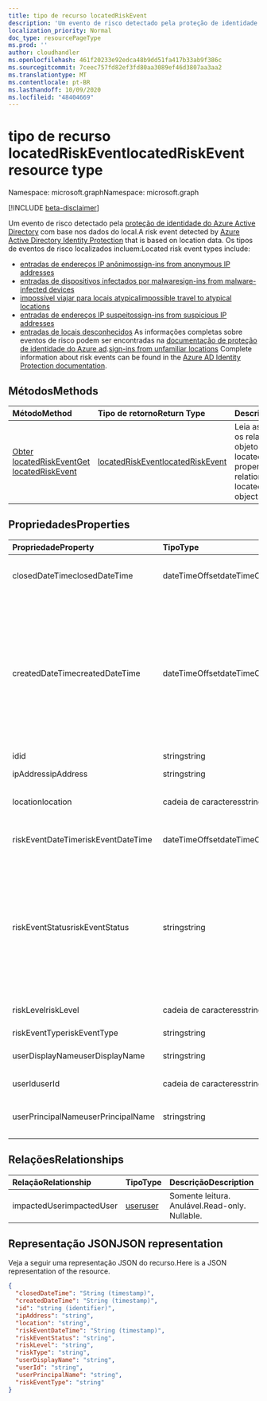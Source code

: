 ```yaml
---
title: tipo de recurso locatedRiskEvent
description: 'Um evento de risco detectado pela proteção de identidade do Azure Active Directory com base nos dados do local. Os tipos de eventos de risco localizados incluem:'
localization_priority: Normal
doc_type: resourcePageType
ms.prod: ''
author: cloudhandler
ms.openlocfilehash: 461f20233e92edca48b9dd51fa417b33ab9f386c
ms.sourcegitcommit: 7ceec757fd82ef3fd80aa3089ef46d3807aa3aa2
ms.translationtype: MT
ms.contentlocale: pt-BR
ms.lasthandoff: 10/09/2020
ms.locfileid: "48404669"
---
```

# <a name="locatedriskevent-resource-type"></a><span data-ttu-id="5e6d5-104">tipo de recurso locatedRiskEvent</span><span class="sxs-lookup"><span data-stu-id="5e6d5-104">locatedRiskEvent resource type</span></span>

<span data-ttu-id="5e6d5-105">Namespace: microsoft.graph</span><span class="sxs-lookup"><span data-stu-id="5e6d5-105">Namespace: microsoft.graph</span></span>

[!INCLUDE [beta-disclaimer](../../includes/beta-disclaimer.md)]

<span data-ttu-id="5e6d5-106">Um evento de risco detectado pela [proteção de identidade do Azure Active Directory](/azure/active-directory/identity-protection/overview-identity-protection) com base nos dados do local.</span><span class="sxs-lookup"><span data-stu-id="5e6d5-106">A risk event detected by [Azure Active Directory Identity Protection](/azure/active-directory/identity-protection/overview-identity-protection) that is based on location data.</span></span> <span data-ttu-id="5e6d5-107">Os tipos de eventos de risco localizados incluem:</span><span class="sxs-lookup"><span data-stu-id="5e6d5-107">Located risk event types include:</span></span>
* [<span data-ttu-id="5e6d5-108">entradas de endereços IP anônimos</span><span class="sxs-lookup"><span data-stu-id="5e6d5-108">sign-ins from anonymous IP addresses</span></span>](anonymousipriskevent.md)
* [<span data-ttu-id="5e6d5-109">entradas de dispositivos infectados por malware</span><span class="sxs-lookup"><span data-stu-id="5e6d5-109">sign-ins from malware-infected devices</span></span>](malwareriskevent.md)
* [<span data-ttu-id="5e6d5-110">impossível viajar para locais atypical</span><span class="sxs-lookup"><span data-stu-id="5e6d5-110">impossible travel to atypical locations</span></span>](impossibletravelriskevent.md)
* [<span data-ttu-id="5e6d5-111">entradas de endereços IP suspeitos</span><span class="sxs-lookup"><span data-stu-id="5e6d5-111">sign-ins from suspicious IP addresses</span></span>](suspiciousipriskevent.md)
* <span data-ttu-id="5e6d5-112">[entradas de locais desconhecidos](unfamiliarlocationriskevent.md) As informações completas sobre eventos de risco podem ser encontradas na [documentação de proteção de identidade do Azure ad](/azure/active-directory/identity-protection/overview-identity-protection).</span><span class="sxs-lookup"><span data-stu-id="5e6d5-112">[sign-ins from unfamiliar locations](unfamiliarlocationriskevent.md) Complete information about risk events can be found in the [Azure AD Identity Protection documentation](/azure/active-directory/identity-protection/overview-identity-protection).</span></span>


## <a name="methods"></a><span data-ttu-id="5e6d5-113">Métodos</span><span class="sxs-lookup"><span data-stu-id="5e6d5-113">Methods</span></span>

| <span data-ttu-id="5e6d5-114">Método</span><span class="sxs-lookup"><span data-stu-id="5e6d5-114">Method</span></span>           | <span data-ttu-id="5e6d5-115">Tipo de retorno</span><span class="sxs-lookup"><span data-stu-id="5e6d5-115">Return Type</span></span>    |<span data-ttu-id="5e6d5-116">Descrição</span><span class="sxs-lookup"><span data-stu-id="5e6d5-116">Description</span></span>|
|:---------------|:--------|:----------|
|[<span data-ttu-id="5e6d5-117">Obter locatedRiskEvent</span><span class="sxs-lookup"><span data-stu-id="5e6d5-117">Get locatedRiskEvent</span></span>](../api/locatedriskevent-get.md) | [<span data-ttu-id="5e6d5-118">locatedRiskEvent</span><span class="sxs-lookup"><span data-stu-id="5e6d5-118">locatedRiskEvent</span></span>](locatedriskevent.md) |<span data-ttu-id="5e6d5-119">Leia as propriedades e os relacionamentos do objeto locatedRiskEvent.</span><span class="sxs-lookup"><span data-stu-id="5e6d5-119">Read properties and relationships of locatedRiskEvent object.</span></span>|

## <a name="properties"></a><span data-ttu-id="5e6d5-120">Propriedades</span><span class="sxs-lookup"><span data-stu-id="5e6d5-120">Properties</span></span>
| <span data-ttu-id="5e6d5-121">Propriedade</span><span class="sxs-lookup"><span data-stu-id="5e6d5-121">Property</span></span>     | <span data-ttu-id="5e6d5-122">Tipo</span><span class="sxs-lookup"><span data-stu-id="5e6d5-122">Type</span></span>   |<span data-ttu-id="5e6d5-123">Descrição</span><span class="sxs-lookup"><span data-stu-id="5e6d5-123">Description</span></span>|
|:---------------|:--------|:----------|
|<span data-ttu-id="5e6d5-124">closedDateTime</span><span class="sxs-lookup"><span data-stu-id="5e6d5-124">closedDateTime</span></span>|<span data-ttu-id="5e6d5-125">dateTimeOffset</span><span class="sxs-lookup"><span data-stu-id="5e6d5-125">dateTimeOffset</span></span>| <span data-ttu-id="5e6d5-126">A data e a hora em que o evento de risco foi fechado</span><span class="sxs-lookup"><span data-stu-id="5e6d5-126">The date and time that the risk event was closed</span></span>|
|<span data-ttu-id="5e6d5-127">createdDateTime</span><span class="sxs-lookup"><span data-stu-id="5e6d5-127">createdDateTime</span></span>|<span data-ttu-id="5e6d5-128">dateTimeOffset</span><span class="sxs-lookup"><span data-stu-id="5e6d5-128">dateTimeOffset</span></span>| <span data-ttu-id="5e6d5-129">A data e a hora em que o evento de risco foi criado.</span><span class="sxs-lookup"><span data-stu-id="5e6d5-129">The date and time that the risk event was created.</span></span> <span data-ttu-id="5e6d5-130">Isso é sempre maior que ou igual ao DateTime do evento de risco propriamente dito.</span><span class="sxs-lookup"><span data-stu-id="5e6d5-130">This is always greater than or equal to the datetime of the risk event itself.</span></span> <span data-ttu-id="5e6d5-131">Esta é a propriedade correta a ser usada como filtro ao consultar eventos de risco.</span><span class="sxs-lookup"><span data-stu-id="5e6d5-131">This is the correct property to use as a filter when querying risk events.</span></span>|
|<span data-ttu-id="5e6d5-132">id</span><span class="sxs-lookup"><span data-stu-id="5e6d5-132">id</span></span>|<span data-ttu-id="5e6d5-133">string</span><span class="sxs-lookup"><span data-stu-id="5e6d5-133">string</span></span>| <span data-ttu-id="5e6d5-134">Somente leitura</span><span class="sxs-lookup"><span data-stu-id="5e6d5-134">Read-only</span></span>|
|<span data-ttu-id="5e6d5-135">ipAddress</span><span class="sxs-lookup"><span data-stu-id="5e6d5-135">ipAddress</span></span>|<span data-ttu-id="5e6d5-136">string</span><span class="sxs-lookup"><span data-stu-id="5e6d5-136">string</span></span>| <span data-ttu-id="5e6d5-137">O endereço IP do logon</span><span class="sxs-lookup"><span data-stu-id="5e6d5-137">The IP address of the sign-in</span></span>|
|<span data-ttu-id="5e6d5-138">location</span><span class="sxs-lookup"><span data-stu-id="5e6d5-138">location</span></span>|<span data-ttu-id="5e6d5-139">cadeia de caracteres</span><span class="sxs-lookup"><span data-stu-id="5e6d5-139">string</span></span>| <span data-ttu-id="5e6d5-140">O local anexado ao endereço IP do logon</span><span class="sxs-lookup"><span data-stu-id="5e6d5-140">The location attached to the IP address of the sign-in</span></span>|
|<span data-ttu-id="5e6d5-141">riskEventDateTime</span><span class="sxs-lookup"><span data-stu-id="5e6d5-141">riskEventDateTime</span></span>|<span data-ttu-id="5e6d5-142">dateTimeOffset</span><span class="sxs-lookup"><span data-stu-id="5e6d5-142">dateTimeOffset</span></span>| <span data-ttu-id="5e6d5-143">A data e a hora em que o evento de risco ocorreu</span><span class="sxs-lookup"><span data-stu-id="5e6d5-143">The date and time when the risk event occurred</span></span>|
|<span data-ttu-id="5e6d5-144">riskEventStatus</span><span class="sxs-lookup"><span data-stu-id="5e6d5-144">riskEventStatus</span></span>|<span data-ttu-id="5e6d5-145">string</span><span class="sxs-lookup"><span data-stu-id="5e6d5-145">string</span></span>| <span data-ttu-id="5e6d5-146">Os valores possíveis são: `active`, `remediated`, `dismissedAsFixed`, `dismissedAsFalsePositive`, `dismissedAsIgnore`, `loginBlocked`, `closedMfaAuto`, `closedMultipleReasons`.</span><span class="sxs-lookup"><span data-stu-id="5e6d5-146">Possible values are: `active`, `remediated`, `dismissedAsFixed`, `dismissedAsFalsePositive`, `dismissedAsIgnore`, `loginBlocked`, `closedMfaAuto`, `closedMultipleReasons`.</span></span>|
|<span data-ttu-id="5e6d5-147">riskLevel</span><span class="sxs-lookup"><span data-stu-id="5e6d5-147">riskLevel</span></span>|<span data-ttu-id="5e6d5-148">cadeia de caracteres</span><span class="sxs-lookup"><span data-stu-id="5e6d5-148">string</span></span>| <span data-ttu-id="5e6d5-149">Os valores possíveis são: `low`, `medium`, `high`.</span><span class="sxs-lookup"><span data-stu-id="5e6d5-149">Possible values are: `low`, `medium`, `high`.</span></span>|
|<span data-ttu-id="5e6d5-150">riskEventType</span><span class="sxs-lookup"><span data-stu-id="5e6d5-150">riskEventType</span></span>|<span data-ttu-id="5e6d5-151">string</span><span class="sxs-lookup"><span data-stu-id="5e6d5-151">string</span></span>| <span data-ttu-id="5e6d5-152">O tipo de risco</span><span class="sxs-lookup"><span data-stu-id="5e6d5-152">The type of risk</span></span>|
|<span data-ttu-id="5e6d5-153">userDisplayName</span><span class="sxs-lookup"><span data-stu-id="5e6d5-153">userDisplayName</span></span>|<span data-ttu-id="5e6d5-154">string</span><span class="sxs-lookup"><span data-stu-id="5e6d5-154">string</span></span>| <span data-ttu-id="5e6d5-155">O nome do usuário em risco</span><span class="sxs-lookup"><span data-stu-id="5e6d5-155">The name of the user at risk</span></span>|
|<span data-ttu-id="5e6d5-156">userId</span><span class="sxs-lookup"><span data-stu-id="5e6d5-156">userId</span></span>|<span data-ttu-id="5e6d5-157">cadeia de caracteres</span><span class="sxs-lookup"><span data-stu-id="5e6d5-157">string</span></span>| <span data-ttu-id="5e6d5-158">A identificação do usuário em risco</span><span class="sxs-lookup"><span data-stu-id="5e6d5-158">The id of the user at risk</span></span>|
|<span data-ttu-id="5e6d5-159">userPrincipalName</span><span class="sxs-lookup"><span data-stu-id="5e6d5-159">userPrincipalName</span></span>|<span data-ttu-id="5e6d5-160">string</span><span class="sxs-lookup"><span data-stu-id="5e6d5-160">string</span></span>| <span data-ttu-id="5e6d5-161">O nome principal de usuário do usuário em risco</span><span class="sxs-lookup"><span data-stu-id="5e6d5-161">The user principal name of the user at risk</span></span>|

## <a name="relationships"></a><span data-ttu-id="5e6d5-162">Relações</span><span class="sxs-lookup"><span data-stu-id="5e6d5-162">Relationships</span></span>
| <span data-ttu-id="5e6d5-163">Relação</span><span class="sxs-lookup"><span data-stu-id="5e6d5-163">Relationship</span></span> | <span data-ttu-id="5e6d5-164">Tipo</span><span class="sxs-lookup"><span data-stu-id="5e6d5-164">Type</span></span>   |<span data-ttu-id="5e6d5-165">Descrição</span><span class="sxs-lookup"><span data-stu-id="5e6d5-165">Description</span></span>|
|:---------------|:--------|:----------|
|<span data-ttu-id="5e6d5-166">impactedUser</span><span class="sxs-lookup"><span data-stu-id="5e6d5-166">impactedUser</span></span>|[<span data-ttu-id="5e6d5-167">user</span><span class="sxs-lookup"><span data-stu-id="5e6d5-167">user</span></span>](user.md)| <span data-ttu-id="5e6d5-p104">Somente leitura. Anulável.</span><span class="sxs-lookup"><span data-stu-id="5e6d5-p104">Read-only. Nullable.</span></span>|

## <a name="json-representation"></a><span data-ttu-id="5e6d5-170">Representação JSON</span><span class="sxs-lookup"><span data-stu-id="5e6d5-170">JSON representation</span></span>

<span data-ttu-id="5e6d5-171">Veja a seguir uma representação JSON do recurso.</span><span class="sxs-lookup"><span data-stu-id="5e6d5-171">Here is a JSON representation of the resource.</span></span>

<!-- {
  "blockType": "resource",
  "optionalProperties": [

  ],
   "abstract": true,
   "keyProperty": "id",
   "baseType":"microsoft.graph.identityRiskEvent",
  "@odata.type": "microsoft.graph.locatedRiskEvent"
}-->

```json
{
  "closedDateTime": "String (timestamp)",
  "createdDateTime": "String (timestamp)",
  "id": "string (identifier)",
  "ipAddress": "string",
  "location": "string",
  "riskEventDateTime": "String (timestamp)",
  "riskEventStatus": "string",
  "riskLevel": "string",
  "riskType": "string",
  "userDisplayName": "string",
  "userId": "string",
  "userPrincipalName": "string",
  "riskEventType": "string"
}

```

<!-- uuid: 8fcb5dbc-d5aa-4681-8e31-b001d5168d79
2015-10-25 14:57:30 UTC -->
<!--
{
  "type": "#page.annotation",
  "description": "locatedRiskEvent resource",
  "keywords": "",
  "section": "documentation",
  "tocPath": "",
  "suppressions": []
}
-->